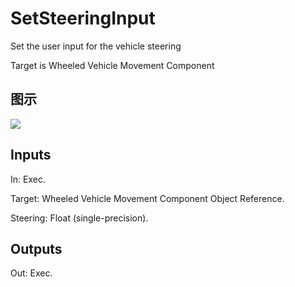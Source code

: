 # SetSteeringInput

Set the user input for the vehicle steering

Target is Wheeled Vehicle Movement Component

## 图示

![]($-20221218-19051773.png)

## Inputs

In: Exec.

Target: Wheeled Vehicle Movement Component Object Reference.

Steering: Float (single-precision).  

## Outputs

Out: Exec.

